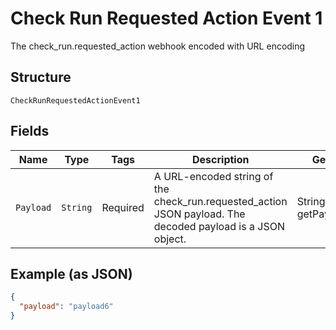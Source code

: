 
# Check Run Requested Action Event 1

The check_run.requested_action webhook encoded with URL encoding

## Structure

`CheckRunRequestedActionEvent1`

## Fields

| Name | Type | Tags | Description | Getter | Setter |
|  --- | --- | --- | --- | --- | --- |
| `Payload` | `String` | Required | A URL-encoded string of the check_run.requested_action JSON payload. The decoded payload is a JSON object. | String getPayload() | setPayload(String payload) |

## Example (as JSON)

```json
{
  "payload": "payload6"
}
```

